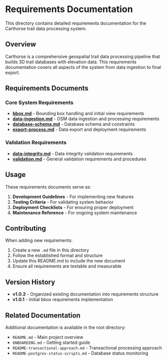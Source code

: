 # Requirements Documentation

This directory contains detailed requirements documentation for the Carthorse trail data processing system.

## Overview

Carthorse is a comprehensive geospatial trail data processing pipeline that builds 3D trail databases with elevation data. This requirements documentation covers all aspects of the system from data ingestion to final export.

## Requirements Documents

### Core System Requirements

- **[bbox.md](./bbox.md)** - Bounding box handling and initial view requirements
- **[data-ingestion.md](./data-ingestion.md)** - OSM data ingestion and processing requirements
- **[database-schema.md](./database-schema.md)** - Database schema and constraints
- **[export-process.md](./export-process.md)** - Data export and deployment requirements

### Validation Requirements

- **[data-integrity.md](./data-integrity.md)** - Data integrity validation requirements
- **[validation.md](./validation.md)** - General validation requirements and procedures

## Usage

These requirements documents serve as:

1. **Development Guidelines** - For implementing new features
2. **Testing Criteria** - For validating system behavior
3. **Deployment Checklists** - For ensuring proper deployment
4. **Maintenance Reference** - For ongoing system maintenance

## Contributing

When adding new requirements:

1. Create a new `.md` file in this directory
2. Follow the established format and structure
3. Update this README.md to include the new document
4. Ensure all requirements are testable and measurable

## Version History

- **v1.0.2** - Organized existing documentation into requirements structure
- **v1.0.1** - Initial bbox requirements implementation

## Related Documentation

Additional documentation is available in the root directory:

- `README.md` - Main project overview
- `ONBOARDING.md` - Getting started guide
- `README-transactional-approach.md` - Transactional processing approach
- `README-postgres-status-scripts.md` - Database status monitoring 